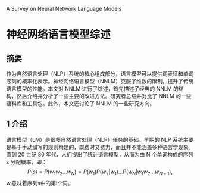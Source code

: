 A Survey on Neural Network Language Models

# 神经网络语言模型综述

## 摘要

作为自然语言处理（NLP）系统的核心组成部分，语言模型可以提供词表征和单词序列的概率化表示。神经网络语言模型（NNLM）克服了维数的限制，提升了传统语言模型的性能。本文对 NNLM 进行了综述，首先描述了经典的 NNLM 的结构，然后介绍并分析了一些主要的改进方法。研究者总结并对比了 NNLM 的一些语料库和工具包。此外，本文还讨论了 NNLM 的一些研究方向。

## 1 介绍

语言模型（LM）是很多自然语言处理（NLP）任务的基础。早期的 NLP 系统主要是基于手动编写的规则构建的，既费时又费力，而且并不能涵盖多种语言学现象。直到 20 世纪 80 年代，人们提出了统计语言模型，从而为由 N 个单词构成的序列 s 分配概率，即：
$$
P(s)=P(w_1w_2...w_N)=P(w_1)P(w_2|w_1)...P(w_N|w_1w_2...w_{N-1}), \tag{1}
$$
$w_i$意味着序列s中的第i个词。